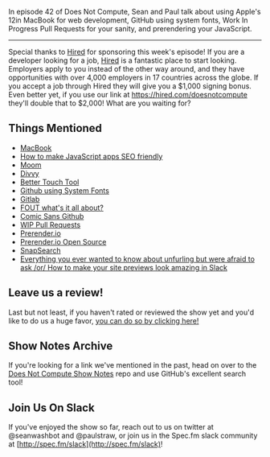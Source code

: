 In episode 42 of Does Not Compute, Sean and Paul talk about using Apple's 12in MacBook for web development, GitHub using system fonts, Work In Progress Pull Requests for your sanity, and prerendering your JavaScript.

---

Special thanks to [Hired](https://hired.com/doesnotcompute) for sponsoring this week's episode! If you are a developer looking for a job, [Hired](https://hired.com/doesnotcompute) is a fantastic place to start looking. Employers apply to you instead of the other way around, and they have opportunities with over 4,000 employers in 17 countries across the globe. If you accept a job through Hired they will give you a $1,000 signing bonus. Even better yet, if you use our link at https://hired.com/doesnotcompute they'll double that to $2,000! What are you waiting for?

## Things Mentioned

* [MacBook](http://www.apple.com/macbook)
* [How to make JavaScript apps SEO friendly](http://odino.org/how-to-make-your-javascript-apps-seo-friendly/)
* [Moom](https://manytricks.com/moom/)
* [Divvy](http://mizage.com/divvy/)
* [Better Touch Tool](https://www.boastr.net/)
* [Github using System Fonts](https://twitter.com/search?q=github%20fonts&src=typd)
* [Gitlab](https://about.gitlab.com/)
* [FOUT what's it all about?](http://www.webegg.co.uk/fout-whats-that-all-about/)
* [Comic Sans Github](https://twitter.com/eears100/status/752632783806222337)
* [WIP Pull Requests](http://docs.gitlab.com/ce/workflow/wip_merge_requests.html)
* [Prerender.io](https://prerender.io)
* [Prerender.io Open Source](https://github.com/prerender/prerender)
* [SnapSearch](https://snapsearch.io)
* [Everything you ever wanted to know about unfurling but were afraid to ask /or/ How to make your site previews look amazing in Slack](https://medium.com/slack-developer-blog/everything-you-ever-wanted-to-know-about-unfurling-but-were-afraid-to-ask-or-how-to-make-your-e64b4bb9254)

## Leave us a review!

Last but not least, if you haven't rated or reviewed the show yet and you'd like to do us a huge favor, [you can do so by clicking here!](https://itunes.apple.com/us/podcast/does-not-compute/id1048731980?mt=2)

## Show Notes Archive

If you're looking for a link we've mentioned in the past, head on over to the [Does Not Compute Show Notes](https://github.com/seanwash/dnccast-show-notes) repo and use GitHub's excellent search tool!

## Join Us On Slack

If you've enjoyed the show so far, reach out to us on twitter at @seanwashbot and @paulstraw, or join us in the Spec.fm slack community at [http://spec.fm/slack](http://spec.fm/slack)!

